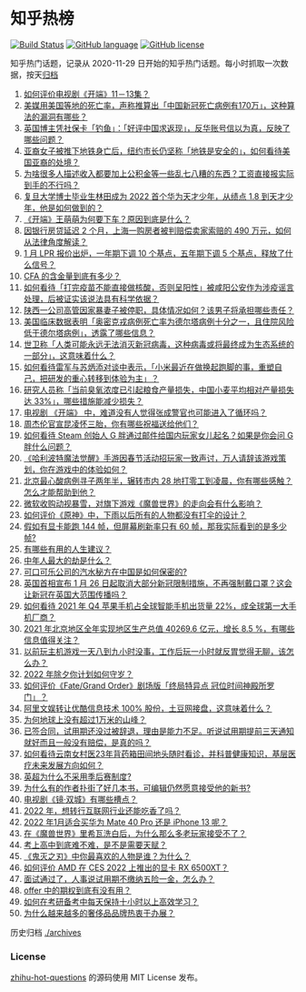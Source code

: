 # 知乎热榜
[![Build Status](https://github.com/ToWeLong/zhihu-hot-questions/workflows/CI/badge.svg)](https://github.com/ToWeLong/zhihu-hot-questions/actions)
[![GitHub language](https://img.shields.io/badge/language-golang-orange.svg)](https://golang.org/)
[![GitHub license](https://img.shields.io/github/license/ToWeLong/zhihu-hot-questions)](https://github.com/ToWeLong/zhihu-hot-questions/blob/main/LICENSE)

知乎热门话题，记录从 2020-11-29 日开始的知乎热门话题。每小时抓取一次数据，按天[归档](./archives)

<!-- BEGIN -->

1. [如何评价电视剧《开端》11－13集？](https://www.zhihu.com/question/512253224)
1. [美媒用美国等地的死亡率，声称推算出「中国新冠死亡病例有170万」，这种算法的漏洞有哪些？](https://www.zhihu.com/question/512280709)
1. [英国博主凭社保卡「钓鱼」：「好评中国求返现」，反华账号信以为真，反映了哪些问题？](https://www.zhihu.com/question/512317435)
1. [亚裔女子被推下地铁身亡后，纽约市长仍坚称「地铁是安全的」，如何看待美国亚裔的处境？](https://www.zhihu.com/question/512141629)
1. [为啥很多人描述收入都要加上公积金等一些乱七八糟的东西？工资直接报实际到手的不行吗？](https://www.zhihu.com/question/506113303)
1. [复旦大学博士毕业生林田成为 2022 首个华为天才少年，从绩点 1.8 到天才少年，他是如何做到的？](https://www.zhihu.com/question/511933255)
1. [《开端》王萌萌为何要下车？原因到底是什么？](https://www.zhihu.com/question/512408821)
1. [因银行房贷延迟 2 个月，上海一购房者被判赔偿卖家索赔的 490 万元，如何从法律角度解读？](https://www.zhihu.com/question/512188629)
1. [1 月 LPR 报价出炉，一年期下调 10 个基点，五年期下调 5 个基点，释放了什么信号？](https://www.zhihu.com/question/512439625)
1. [CFA 的含金量到底有多少？](https://www.zhihu.com/question/20004053)
1. [如何看待「打完疫苗不能直接做核酸，否则呈阳性」被咸阳公安作为涉疫谣言处理，后被证实该说法具有科学依据？](https://www.zhihu.com/question/512348362)
1. [陕西一公司高管因家暴妻子被停职，具体情况如何？该男子将承担哪些责任？](https://www.zhihu.com/question/512437283)
1. [美国临床数据表明「奥密克戎病例死亡率为德尔塔病例十分之一，且住院风险低于德尔塔病例」，透露了哪些信息？](https://www.zhihu.com/question/512284385)
1. [世卫称「人类可能永远无法消灭新冠病毒，这种病毒或将最终成为生态系统的一部分」，这意味着什么？](https://www.zhihu.com/question/512316870)
1. [如何看待雷军与苏炳添对谈中表示，「小米最近在做换起跑脚的事，重塑自己，把研发的重心转移到体验为主」？](https://www.zhihu.com/question/512328994)
1. [研究人员称「当前臭氧浓度已引起粮食产量损失，中国小麦平均相对产量损失达 33%」，哪些措施能减少损失？](https://www.zhihu.com/question/512139374)
1. [电视剧 《开端》 中，难道没有人觉得张成警官也可能进入了循环吗？](https://www.zhihu.com/question/511863457)
1. [周杰伦官宣昆凌怀三胎，你有哪些祝福送给他们？](https://www.zhihu.com/question/512332121)
1. [如何看待 Steam 创始人 G 胖通过邮件给国内玩家女儿起名？如果是你会问 G 胖什么问题？](https://www.zhihu.com/question/511945576)
1. [《哈利波特魔法觉醒》手游因春节活动招玩家一致声讨，万人请辞该游戏策划，你在游戏中的体验如何？](https://www.zhihu.com/question/512443835)
1. [北京最心酸病例寻子两年半，辗转市内 28 地打零工到凌晨，你有哪些感触？怎么才能帮助到他？](https://www.zhihu.com/question/512380748)
1. [微软收购动视暴雪，对旗下游戏《魔兽世界》的走向会有什么影响？](https://www.zhihu.com/question/512242922)
1. [如何评价《原神》中，下雨以后所有的人物都没有打伞的设计？](https://www.zhihu.com/question/512289615)
1. [假如有显卡能跑 144 帧，但屏幕刷新率只有 60 帧，那我实际看到的是多少帧?](https://www.zhihu.com/question/506579674)
1. [有哪些有用的人生建议？](https://www.zhihu.com/question/487776135)
1. [中年人最大的劫是什么？](https://www.zhihu.com/question/511998435)
1. [可口可乐公司的汽水秘方在中国是如何保密的?](https://www.zhihu.com/question/477754936)
1. [英国首相宣布 1 月 26 日起取消大部分新冠限制措施，不再强制戴口罩？这会让新冠在英国大范围传播吗？](https://www.zhihu.com/question/512430362)
1. [如何看待 2021 年 Q4 苹果手机占全球智能手机出货量 22%，成全球第一大手机厂商？](https://www.zhihu.com/question/512248739)
1. [2021 年北京地区全年实现地区生产总值 40269.6 亿元，增长 8.5 %，有哪些信息值得关注？](https://www.zhihu.com/question/512330439)
1. [以前玩主机游戏一天八到九小时没事，工作后玩一小时就反胃觉得无聊，该怎么办？](https://www.zhihu.com/question/364435533)
1. [2022 年除夕你计划如何守岁？](https://www.zhihu.com/question/511980938)
1. [如何评价《Fate/Grand Order》剧场版「终局特异点 冠位时间神殿所罗门」？](https://www.zhihu.com/question/475961962)
1. [阿里文娱转让优酷信息技术 100%  股份，土豆网接盘，这意味着什么？](https://www.zhihu.com/question/512293599)
1. [为何地球上没有超过1万米的山峰？](https://www.zhihu.com/question/511219653)
1. [已签合同，试用期还没过被辞退，理由是能力不足。听说试用期提前三天通知就好而且一般没有赔偿，是真的吗？](https://www.zhihu.com/question/344662469)
1. [如何看待云南女村医23年背药箱田间地头随时看诊，并科普健康知识，基层医疗未来发展方向如何？](https://www.zhihu.com/question/512294246)
1. [英超为什么不采用季后赛制度?](https://www.zhihu.com/question/512073783)
1. [为什么有的作者扑街了好几本书，可编辑仍然愿意接受他的新书?](https://www.zhihu.com/question/500847311)
1. [电视剧《镜·双城》有哪些槽点？](https://www.zhihu.com/question/511779150)
1. [2022 年，想转行互联网行业还能吃香了吗？](https://www.zhihu.com/question/507835066)
1. [2022 年1月适合买华为 Mate 40 Pro 还是 iPhone 13 呢？](https://www.zhihu.com/question/511444484)
1. [在《魔兽世界》里希瓦洗白后，为什么那么多老玩家接受不了？](https://www.zhihu.com/question/510466177)
1. [考上高中到底难不难，是不是需要天赋？](https://www.zhihu.com/question/512280762)
1. [《鬼灭之刃》中你最喜欢的人物是谁？为什么？](https://www.zhihu.com/question/509780040)
1. [如何评价 AMD 在 CES 2022 上推出的显卡 RX 6500XT？](https://www.zhihu.com/question/509900173)
1. [面试通过了，人事说试用期不缴纳五险一金，怎么办？](https://www.zhihu.com/question/353323838)
1. [offer 中的期权到底有没有用？](https://www.zhihu.com/question/31348870)
1. [如何在考研备考中每天保持十小时以上高效学习？](https://www.zhihu.com/question/512285651)
1. [为什么越来越多的奢侈品品牌热衷于办展？](https://www.zhihu.com/question/512459106)

<!-- END -->

历史归档 [./archives](./archives)


### License
[zhihu-hot-questions](https://github.com/towelong/zhihu-hot-questions) 的源码使用 MIT License 发布。